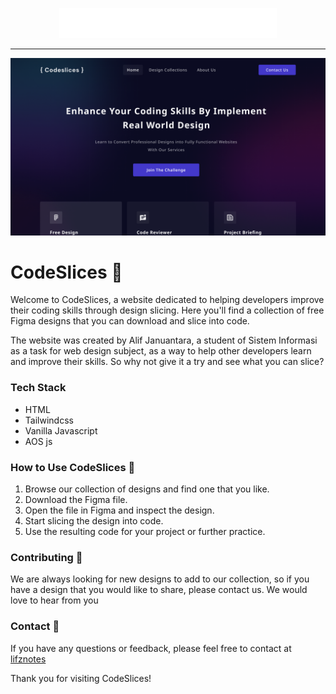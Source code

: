 <p align="center">
    <img src="assets/svg/codeslices.svg"/>
</p>

----------

![CodeSlices Screenshot](assets/img/screenshot.png)

# CodeSlices 🚀

Welcome to CodeSlices, a website dedicated to helping developers improve their coding skills through design slicing. Here you'll find a collection of free Figma designs that you can download and slice into code. 

The website was created by Alif Januantara, a student of Sistem Informasi as a task for web design subject, as a way to help other developers learn and improve their skills. So why not give it a try and see what you can slice?

### Tech Stack
- HTML
- Tailwindcss
- Vanilla Javascript
- AOS js

### How to Use CodeSlices 🤔

1. Browse our collection of designs and find one that you like. 
2. Download the Figma file. 
3. Open the file in Figma and inspect the design.
4. Start slicing the design into code.
5. Use the resulting code for your project or further practice.

### Contributing 🤝

We are always looking for new designs to add to our collection, so if you have a design that you would like to share, please contact us. We would love to hear from you

### Contact 📱

If you have any questions or feedback, please feel free to contact at [lifznotes](mailto:lifznotes@gmail.com)

Thank you for visiting CodeSlices!
